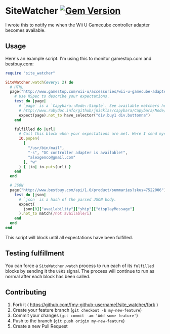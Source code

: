# SiteWatcher [![Gem Version](https://badge.fury.io/rb/site_watcher.svg)](http://badge.fury.io/rb/site_watcher)

I wrote this to notify me when the Wii U Gamecube controller adapter becomes
available.

## Usage

Here's an example script. I'm using this to monitor gamestop.com and bestbuy.com:

```ruby
require "site_watcher"

SiteWatcher.watch(every: 2) do
  # HTML
  page("http://www.gamestop.com/wii-u/accessories/wii-u-gamecube-adapter/115426") do
    # Use RSpec to describe your expectations.
    test do |page|
      # `page` is a `Capybara::Node::Simple`. See available matchers here:
      # http://www.rubydoc.info/github/jnicklas/capybara/Capybara/Node/Matchers
      expect(page).not_to have_selector("div.buy1 div.buttonna")
    end

    fulfilled do |url|
      # Call this block when your expectations are met. Here I send myself an email.
      IO.popen(
        [
          "/usr/bin/mail",
          "-s", "GC controller adapter is available!",
          "alexgenco@gmail.com"
        ], "w"
      ) { |io| io.puts(url) }
    end
  end

  # JSON
  page("http://www.bestbuy.com/api/1.0/product/summaries?skus=7522006") do
    test do |json|
      # `json` is a hash of the parsed JSON body.
      expect(
        json[0]["availability"]["ship"]["displayMessage"]
      ).not_to match(/not available/i)
    end
  end
end
```

This script will block until all expectations have been fulfilled.

## Testing fulfillment

You can force a `SiteWatcher.watch` process to run each of its `fulfilled` blocks by sending it the `USR1` signal. The process will continue to run as normal after each block has been called.

## Contributing

1. Fork it ( https://github.com/[my-github-username]/site_watcher/fork )
2. Create your feature branch (`git checkout -b my-new-feature`)
3. Commit your changes (`git commit -am 'Add some feature'`)
4. Push to the branch (`git push origin my-new-feature`)
5. Create a new Pull Request
